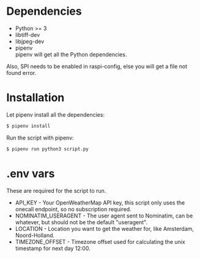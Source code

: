 # Dependencies
- Python >= 3
- libtiff-dev
- libjpeg-dev
- pipenv <br />
pipenv will get all the Python dependencies. <br />

Also, SPI needs to be enabled in raspi-config, else you will get a file not found error.

# Installation
Let pipenv install all the dependencies:
```bash
$ pipenv install
```
Run the script with pipenv:
```bash
$ pipenv run python3 script.py
```

# .env vars
These are required for the script to run.
- API_KEY - Your OpenWeatherMap API key, this script only uses the onecall endpoint, so no subscription required.
- NOMINATIM_USERAGENT - The user agent sent to Nominatim, can be whatever, but should not be the default "useragent".
- LOCATION - Location you want to get the weather for, like Amsterdam, Noord-Holland.
- TIMEZONE_OFFSET - Timezone offset used for calculating the unix timestamp for next day 12:00.

